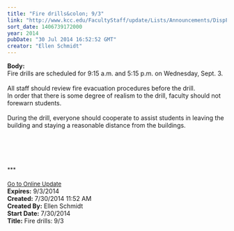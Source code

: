 ```yaml
---
title: "Fire drills&colon; 9/3"
link: "http://www.kcc.edu/FacultyStaff/update/Lists/Announcements/DispForm.aspx?ID=1578"
sort_date: 1406739172000
year: 2014
pubDate: "30 Jul 2014 16:52:52 GMT"
creator: "Ellen Schmidt"
---
```


<div><b>Body:</b> <div class="ExternalClass8AF869A2C7F04FE9B39148252353A791"><div>
<div>
<div>Fire drills are scheduled for 9:15 a.m. and 5:15 p.m. on Wednesday, Sept. 3.</div>
<div> </div>
<div></div>
<div></div>
<div>All staff should review fire evacuation procedures before the drill.</div>
<div>In order that there is some degree of realism to the drill, faculty should not forewarn students. </div>
<div> </div>
<div></div>
<div></div>
<div>During the drill, everyone should cooperate to assist students in leaving the building and staying a reasonable distance from the buildings.</div>
<div> </div>
<div> </div>
<div> </div>
<div> </div>
<div> </div>
<div></div>
<div></div>
<div></div>
<div></div>
<div></div>
<div></div>
<div></div>
<div>
<div></div>
<div>
<div><font size="2">***</font></div>
<div> </div>
<div><font size="2"></font></div>
<div></div>
<div><font size="2"></font></div>
<div><font size="2"><a href="/FacultyStaff/update/Pages/dailyupdate.aspx">Go to Online Update</a></font></div></div></div></div></div></div></div>
<div><b>Expires:</b> 9/3/2014</div>
<div><b>Created:</b> 7/30/2014 11:52 AM</div>
<div><b>Created By:</b> Ellen Schmidt</div>
<div><b>Start Date:</b> 7/30/2014</div>
<div><b>Title:</b> Fire drills: 9/3</div>
